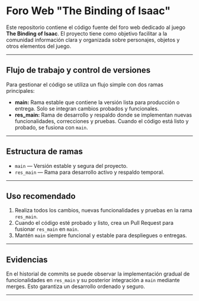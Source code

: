 # Foro Web "The Binding of Isaac"

Este repositorio contiene el código fuente del foro web dedicado al juego **The Binding of Isaac**. El proyecto tiene como objetivo facilitar a la comunidad información clara y organizada sobre personajes, objetos y otros elementos del juego.

---

## Flujo de trabajo y control de versiones

Para gestionar el código se utiliza un flujo simple con dos ramas principales:

- **main:** Rama estable que contiene la versión lista para producción o entrega. Solo se integran cambios probados y funcionales.
- **res_main:** Rama de desarrollo y respaldo donde se implementan nuevas funcionalidades, correcciones y pruebas. Cuando el código está listo y probado, se fusiona con `main`.

---

## Estructura de ramas

- `main` — Versión estable y segura del proyecto.
- `res_main` — Rama para desarrollo activo y respaldo temporal.

---

## Uso recomendado

1. Realiza todos los cambios, nuevas funcionalidades y pruebas en la rama `res_main`.
2. Cuando el código esté probado y listo, crea un Pull Request para fusionar `res_main` en `main`.
3. Mantén `main` siempre funcional y estable para despliegues o entregas.

---

## Evidencias

En el historial de commits se puede observar la implementación gradual de funcionalidades en `res_main` y su posterior integración a `main` mediante merges. Esto garantiza un desarrollo ordenado y seguro.

---



